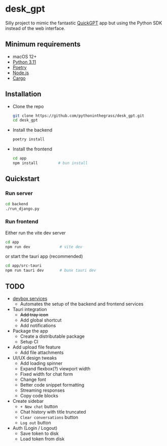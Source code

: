 # desk_gpt

Silly project to mimic the fantastic [QuickGPT](https://sindresorhus.gumroad.com/l/quickgpt) app but using the Python SDK instead of the web interface.

## Minimum requirements

* macOS 12+
* [Python 3.11](https://www.python.org/downloads/)
* [Poetry](https://python-poetry.org/docs/)
* [Node.js](https://nodejs.org/en/download/)
* [Cargo](https://doc.rust-lang.org/cargo/getting-started/installation.html)

## Installation

* Clone the repo
    ```bash
    git clone https://github.com/pythoninthegrass/desk_gpt.git
    cd desk_gpt
    ```
* Install the backend
    ```bash
    poetry install
    ```
* Install the frontend
    ```bash
    cd app
    npm install         # bun install
    ```

## Quickstart

### Run server

```bash
cd backend
./run_django.py
```

### Run frontend

Either run the vite dev server

```bash
cd app
npm run dev             # vite dev
```

or start the tauri app (recommended)

```bash
cd app/src-tauri
npm run tauri dev       # bunx tauri dev
```

## TODO

* [devbox services](https://www.jetify.com/devbox/docs/guides/services/)
  * Automates the setup of the backend and frontend services
* Tauri integration
  * ~~Add tray icon~~
  * Add global shortcut
  * Add notifications
* Package the app
  * Create a distributable package
  * Setup CI
* Add upload file feature
  * Add file attachments
* UI/UX design tweaks
  * Add loading spinner
  * Expand flexbox(?) viewport width
  * Fixed width for chat form
  * Change font
  * Better code snippet formatting
  * Streaming responses
  * Copy code blocks
* Create sidebar
  * `+ New chat` button
  * Chat history with title truncated
  * `Clear conversations` button
  * `Log out` button
* Auth (Login / Logout)
  * Save token to disk
  * Load token from disk
